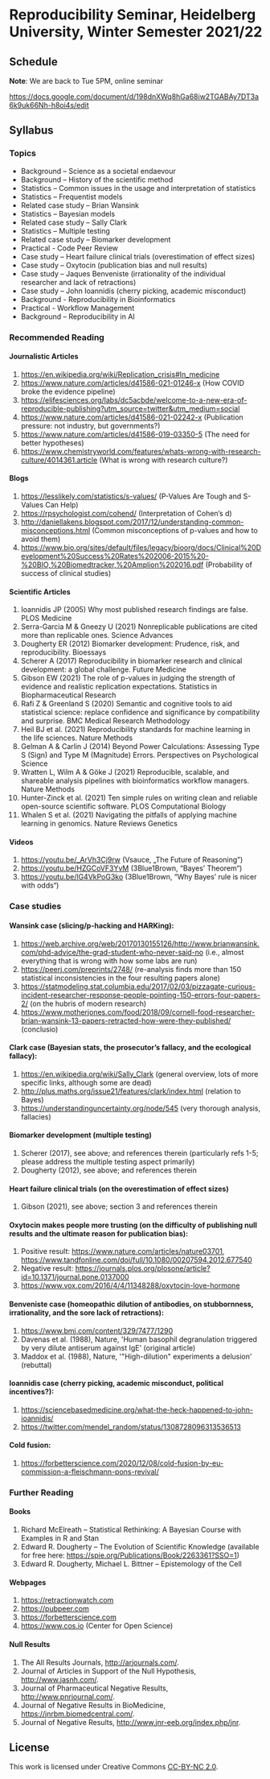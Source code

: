 # Reproducibility Seminar, Heidelberg University, Winter Semester 2021/22
## Schedule
**Note**: We are back to Tue 5PM, online seminar

https://docs.google.com/document/d/198dnXWq8hGa68iw2TGABAy7DT3a6k9uk66Nh-h8oi4s/edit

## Syllabus
### Topics
- Background – Science as a societal endaevour
- Background – History of the scientific method
- Statistics – Common issues in the usage and interpretation of statistics
- Statistics – Frequentist models
- Related case study – Brian Wansink
- Statistics – Bayesian models
- Related case study – Sally Clark
- Statistics – Multiple testing
- Related case study – Biomarker development
- Practical - Code Peer Review 
- Case study – Heart failure clinical trials (overestimation of effect sizes)
- Case study – Oxytocin (publication bias and null results)
- Case study – Jaques Benveniste (irrationality of the individual researcher and lack of retractions)
- Case study – John Ioannidis (cherry picking, academic misconduct)
- Background - Reproducibility in Bioinformatics
- Practical - Workflow Management
- Background – Reproducibility in AI

### Recommended Reading
#### Journalistic Articles
1.	https://en.wikipedia.org/wiki/Replication_crisis#In_medicine
2.	https://www.nature.com/articles/d41586-021-01246-x (How COVID broke the evidence pipeline)
3.	https://elifesciences.org/labs/dc5acbde/welcome-to-a-new-era-of-reproducible-publishing?utm_source=twitter&utm_medium=social
4.	https://www.nature.com/articles/d41586-021-02242-x (Publication pressure: not industry, but governments?)
5.	https://www.nature.com/articles/d41586-019-03350-5 (The need for better hypotheses)
6.	https://www.chemistryworld.com/features/whats-wrong-with-research-culture/4014361.article (What is wrong with research culture?)
#### Blogs
1.	https://lesslikely.com/statistics/s-values/ (P-Values Are Tough and S-Values Can Help)
2.	https://rpsychologist.com/cohend/ (Interpretation of Cohen’s d)
3.	http://daniellakens.blogspot.com/2017/12/understanding-common-misconceptions.html (Common misconceptions of p-values and how to avoid them)
4.	https://www.bio.org/sites/default/files/legacy/bioorg/docs/Clinical%20Development%20Success%20Rates%202006-2015%20-%20BIO,%20Biomedtracker,%20Amplion%202016.pdf (Probability of success of clinical studies)
#### Scientific Articles
1.	Ioannidis JP (2005) Why most published research findings are false. PLOS Medicine
2.	Serra-Garcia M & Gneezy U (2021) Nonreplicable publications are cited more than replicable ones. Science Advances
3.	Dougherty ER (2012) Biomarker development: Prudence, risk, and reproducibility. Bioessays
4.	Scherer A (2017) Reproducibility in biomarker research and clinical development: a global challenge. Future Medicine 
5.	Gibson EW (2021) The role of p-values in judging the strength of evidence and realistic replication expectations. Statistics in Biopharmaceutical Research 
6.	Rafi Z & Greenland S (2020) Semantic and cognitive tools to aid statistical science: replace confidence and significance by compatibility and surprise. BMC Medical Research Methodology
7.	Heil BJ et al. (2021) Reproducibility standards for machine learning in the life sciences. Nature Methods
8.	Gelman A & Carlin J (2014) Beyond Power Calculations: Assessing Type S (Sign) and Type M (Magnitude) Errors. Perspectives on Psychological Science
9.	Wratten L, Wilm A & Göke J (2021) Reproducible, scalable, and shareable analysis pipelines with bioinformatics workflow managers. Nature Methods
10.	Hunter-Zinck et al. (2021) Ten simple rules on writing clean and reliable open-source scientific software. PLOS Computational Biology
11.	Whalen S et al. (2021) Navigating the pitfalls of applying machine learning in genomics. Nature Reviews Genetics
#### Videos
1.	https://youtu.be/_ArVh3Cj9rw (Vsauce, „The Future of Reasoning”)
2.	https://youtu.be/HZGCoVF3YvM (3Blue1Brown, “Bayes’ Theorem“)
3.	https://youtu.be/lG4VkPoG3ko (3Blue1Brown, “Why Bayes’ rule is nicer with odds“)
### Case studies
#### Wansink case (slicing/p-hacking and HARKing):
1.	https://web.archive.org/web/20170130155126/http://www.brianwansink.com/phd-advice/the-grad-student-who-never-said-no (i.e., almost everything that is wrong with how some labs are run)
2.	https://peerj.com/preprints/2748/ (re-analysis finds more than 150 statistical inconsistencies in the four resulting papers alone)
3.	https://statmodeling.stat.columbia.edu/2017/02/03/pizzagate-curious-incident-researcher-response-people-pointing-150-errors-four-papers-2/ (on the hubris of modern research)
4.	https://www.motherjones.com/food/2018/09/cornell-food-researcher-brian-wansink-13-papers-retracted-how-were-they-published/ (conclusio)
#### Clark case (Bayesian stats, the prosecutor’s fallacy, and the ecological fallacy):
1.	https://en.wikipedia.org/wiki/Sally_Clark (general overview, lots of more specific links, although some are dead)
2.	http://plus.maths.org/issue21/features/clark/index.html (relation to Bayes)
3.	https://understandinguncertainty.org/node/545 (very thorough analysis, fallacies)
#### Biomarker development (multiple testing)
1.	Scherer (2017), see above; and references therein (particularly refs 1-5; please address the multiple testing aspect primarily)
2.	Dougherty (2012), see above; and references therein
#### Heart failure clinical trials (on the overestimation of effect sizes)
1.	Gibson (2021), see above; section 3 and references therein
#### Oxytocin makes people more trusting (on the difficulty of publishing null results and the ultimate reason for publication bias):
1.	Positive result: https://www.nature.com/articles/nature03701, https://www.tandfonline.com/doi/full/10.1080/00207594.2012.677540 
2.	Negative result: https://journals.plos.org/plosone/article?id=10.1371/journal.pone.0137000
3.	https://www.vox.com/2016/4/4/11348288/oxytocin-love-hormone
#### Benveniste case (homeopathic dilution of antibodies, on stubbornness, irrationality, and the sore lack of retractions):
1.	https://www.bmj.com/content/329/7477/1290 
2.	Davenas et al. (1988), Nature, 'Human basophil degranulation triggered by very dilute antiserum against IgE' (original article)
3.	Maddox et al. (1988), Nature, '"High-dilution" experiments a delusion' (rebuttal)
#### Ioannidis case (cherry picking, academic misconduct, political incentives?):
1.	https://sciencebasedmedicine.org/what-the-heck-happened-to-john-ioannidis/
2.	https://twitter.com/mendel_random/status/1308728096313536513
#### Cold fusion:
1.	https://forbetterscience.com/2020/12/08/cold-fusion-by-eu-commission-a-fleischmann-pons-revival/
### Further Reading
#### Books
1.	Richard McElreath – Statistical Rethinking: A Bayesian Course with Examples in R and Stan
2.	Edward R. Dougherty – The Evolution of Scientific Knowledge (available for free here: https://spie.org/Publications/Book/2263361?SSO=1)
3.	Edward R. Dougherty, Michael L. Bittner – Epistemology of the Cell
#### Webpages
1.	https://retractionwatch.com
2.	https://pubpeer.com
3.	https://forbetterscience.com
4.	https://www.cos.io (Center for Open Science)
#### Null Results
1.	The All Results Journals, http://arjournals.com/.
2.	Journal of Articles in Support of the Null Hypothesis, http://www.jasnh.com/.
3.	Journal of Pharmaceutical Negative Results, http://www.pnrjournal.com/.
4.	Journal of Negative Results in BioMedicine, https://jnrbm.biomedcentral.com/.
5.	Journal of Negative Results, http://www.jnr-eeb.org/index.php/jnr.

## License
This work is licensed under Creative Commons [CC-BY-NC 2.0](https://creativecommons.org/licenses/by-nc/2.0/).
